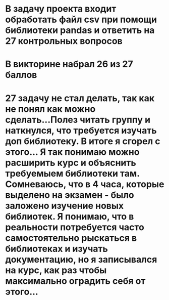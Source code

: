 # В задачу проекта входит обработать файл csv при помощи библиотеки pandas и ответить на 27 контрольных вопросов
# В викторине набрал 26 из 27 баллов
# 27 задачу не стал делать, так как не понял как можно сделать...Полез читать группу и наткнулся, что требуется изучать доп библиотеку. В итоге я сгорел с этого... Я так понимаю можно расширить курс и объяснить требуемыем библиотеки там. Сомневаюсь, что в 4 часа, которые выделено на экзамен - было заложено изучение новых библиотек. Я понимаю, что в реальности потребуется часто самостоятельно рыскаться в библиотеках и изучать документацию, но я записывался на курс, как раз чтобы максимально оградить себя от этого...